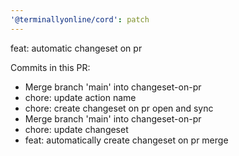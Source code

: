 ```yaml
---
'@terminallyonline/cord': patch
---
```


feat: automatic changeset on pr

Commits in this PR:
- Merge branch 'main' into changeset-on-pr
- chore: update action name
- chore: create changeset on pr open and sync
- Merge branch 'main' into changeset-on-pr
- chore: update changeset
- feat: automatically create changeset on pr merge

